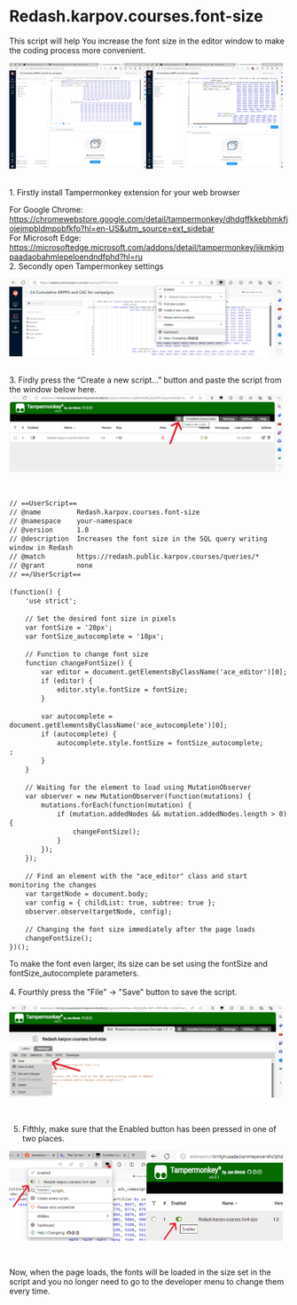 # Redash.karpov.courses.font-size
This script will help You increase the font size in the editor window to make the coding process more convenient.

<div style="display: flex;">
  <img src="/pictures/Redash_fonts_size_before.png" alt="Before" style="width: 49%;">
  <img src="/pictures/Redash_fonts_size_after.png" alt="After" style="width: 49%;">
</div>
<br/><br/>
1. Firstly install Tampermonkey extension for your web browser  

   For Google Chrome: https://chromewebstore.google.com/detail/tampermonkey/dhdgffkkebhmkfjojejmpbldmpobfkfo?hl=en-US&utm_source=ext_sidebar  
   For Microsoft Edge: https://microsoftedge.microsoft.com/addons/detail/tampermonkey/iikmkjmpaadaobahmlepeloendndfphd?hl=ru  
2. Secondly open Tampermonkey settings
<div style="display: flex;">
  <img src="/pictures/setup.png" alt="Settings" style="width: 98%;">
  </div>
<br/><br/>
3. Firdly press the “Create a new script...” button and paste the script from the window below here.
<div style="display: flex;">
  <img src="/pictures/new_script.png" alt="Create a new script" style="width: 98%;">
  </div>
<br/><br/>

```
// ==UserScript==
// @name         Redash.karpov.courses.font-size
// @namespace    your-namespace
// @version      1.0
// @description  Increases the font size in the SQL query writing window in Redash
// @match        https://redash.public.karpov.courses/queries/*
// @grant        none
// ==/UserScript==

(function() {
    'use strict';

    // Set the desired font size in pixels
    var fontSize = '20px';
    var fontSize_autocomplete = '18px';

    // Function to change font size
    function changeFontSize() {
        var editor = document.getElementsByClassName('ace_editor')[0];
        if (editor) {
            editor.style.fontSize = fontSize;
        }

        var autocomplete = document.getElementsByClassName('ace_autocomplete')[0];
        if (autocomplete) {
            autocomplete.style.fontSize = fontSize_autocomplete;
;
        }
    }

    // Waiting for the element to load using MutationObserver
    var observer = new MutationObserver(function(mutations) {
        mutations.forEach(function(mutation) {
            if (mutation.addedNodes && mutation.addedNodes.length > 0) {
                changeFontSize();
            }
        });
    });

    // Find an element with the "ace_editor" class and start monitoring the changes
    var targetNode = document.body;
    var config = { childList: true, subtree: true };
    observer.observe(targetNode, config);

    // Changing the font size immediately after the page loads
    changeFontSize();
})();
```
To make the font even larger, its size can be set using the fontSize and fontSize_autocomplete parameters.
<br/><br/>
4. Fourthly press the "File" -> "Save" button to save the script.
<div style="display: flex;">
  <img src="/pictures/save_script.png" alt="Save script" style="width: 98%;">
  </div>
<br/><br/>

5. Fifthly, make sure that the Enabled button has been pressed in one of two places.
<div style="display: flex;">
  <img src="/pictures/enable_script_1.png" alt="Enable script" style="width: 49%;">
  <img src="/pictures/enable_script_2.png" alt="Enable script" style="width: 49%;">
  </div>
<br/><br/>

Now, when the page loads, the fonts will be loaded in the size set in the script and you no longer need to go to the developer menu to change them every time.
